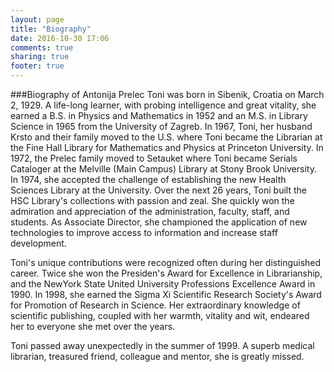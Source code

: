 ```yaml
---
layout: page
title: "Biography"
date: 2016-10-30 17:06
comments: true
sharing: true
footer: true
---
```

###Biography of Antonija Prelec
Toni was born in Sibenik, Croatia on March 2, 1929. A life-long learner, with probing intelligence and great vitality, she earned a B.S. in Physics and Mathematics in 1952 and an M.S. in Library Science in 1965 from the University of Zagreb. In 1967, Toni, her husband Krsto and their family moved to the U.S. where Toni became the Librarian at the Fine Hall Library for Mathematics and Physics at Princeton University. In 1972, the Prelec family moved to Setauket where Toni became Serials Cataloger at the Melville (Main Campus) Library at Stony Brook University. In 1974, she accepted the challenge of establishing the new Health Sciences Library at the University. Over the next 26 years, Toni built the HSC Library's collections with passion and zeal. She quickly won the admiration and appreciation of the administration, faculty, staff, and students. As Associate Director, she championed the application of new technologies to improve access to information and increase staff development.    

Toni's unique contributions were recognized often during her distinguished career. Twice she won the Presiden's Award for Excellence in Librarianship, and the NewYork State United University Professions Excellence Award in 1990. In 1998, she earned the Sigma Xi Scientific Research Society's Award for Promotion of Research in Science. Her extraordinary knowledge of scientific publishing, coupled with her warmth, vitality and wit, endeared her to everyone she met over the years.    

Toni passed away unexpectedly in the summer of 1999. A superb medical librarian, treasured friend, colleague and mentor, she is greatly missed.